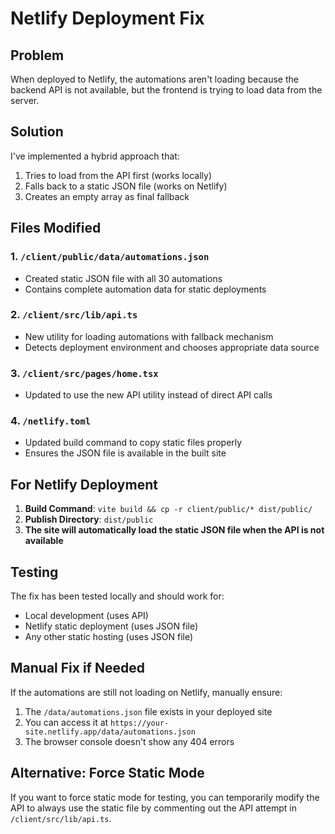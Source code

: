 # Netlify Deployment Fix

## Problem
When deployed to Netlify, the automations aren't loading because the backend API is not available, but the frontend is trying to load data from the server.

## Solution
I've implemented a hybrid approach that:
1. Tries to load from the API first (works locally)
2. Falls back to a static JSON file (works on Netlify)
3. Creates an empty array as final fallback

## Files Modified

### 1. `/client/public/data/automations.json`
- Created static JSON file with all 30 automations
- Contains complete automation data for static deployments

### 2. `/client/src/lib/api.ts`
- New utility for loading automations with fallback mechanism
- Detects deployment environment and chooses appropriate data source

### 3. `/client/src/pages/home.tsx`
- Updated to use the new API utility instead of direct API calls

### 4. `/netlify.toml`
- Updated build command to copy static files properly
- Ensures the JSON file is available in the built site

## For Netlify Deployment

1. **Build Command**: `vite build && cp -r client/public/* dist/public/`
2. **Publish Directory**: `dist/public`
3. **The site will automatically load the static JSON file when the API is not available**

## Testing

The fix has been tested locally and should work for:
- Local development (uses API)
- Netlify static deployment (uses JSON file)
- Any other static hosting (uses JSON file)

## Manual Fix if Needed

If the automations are still not loading on Netlify, manually ensure:

1. The `/data/automations.json` file exists in your deployed site
2. You can access it at `https://your-site.netlify.app/data/automations.json`
3. The browser console doesn't show any 404 errors

## Alternative: Force Static Mode

If you want to force static mode for testing, you can temporarily modify the API to always use the static file by commenting out the API attempt in `/client/src/lib/api.ts`.